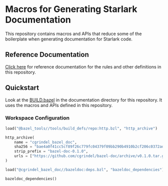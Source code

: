 # Macros for Generating Starlark Documentation

This repository contains macros and APIs that reduce some of the boilerplate when generating
documentation for Starlark code.

## Reference Documentation

[Click here](/doc) for reference documentation for the rules and other definitions in this
repository.

## Quickstart

Look at the [BUILD.bazel](/doc/BUILD.bazel) in the documentation directory for this repository. It
uses the macros and APIs defined in this repository.

### Workspace Configuration

```python
load("@bazel_tools//tools/build_defs/repo:http.bzl", "http_archive")

http_archive(
    name = "cgrindel_bazel_doc",
    sha256 = "bae4a0f41cc5cf89f26c779fc04379f09bb290b4910b2cf206c0372ad0c8aac7",
    strip_prefix = "bazel-doc-0.1.0",
    urls = ["https://github.com/cgrindel/bazel-doc/archive/v0.1.0.tar.gz"],
)

load("@cgrindel_bazel_doc//bazeldoc:deps.bzl", "bazeldoc_dependencies")

bazeldoc_dependencies()
```
